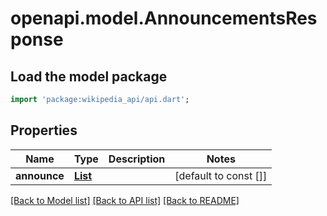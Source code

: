 # openapi.model.AnnouncementsResponse

## Load the model package
```dart
import 'package:wikipedia_api/api.dart';
```

## Properties
| Name         | Type                                      | Description | Notes                 |
|--------------|-------------------------------------------|-------------|-----------------------|
| **announce** | [**List<Announcement>**](Announcement.md) |             | [default to const []] |

[[Back to Model list]](../README.md#documentation-for-models) [[Back to API list]](../README.md#documentation-for-api-endpoints) [[Back to README]](../README.md)


